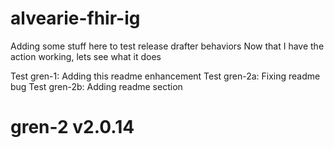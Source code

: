 # alvearie-fhir-ig

Adding some stuff here to test release drafter behaviors
Now that I have the action working, lets see what it does

Test gren-1: Adding this readme enhancement
Test gren-2a: Fixing readme bug 
Test gren-2b: Adding readme section

# gren-2 v2.0.14

